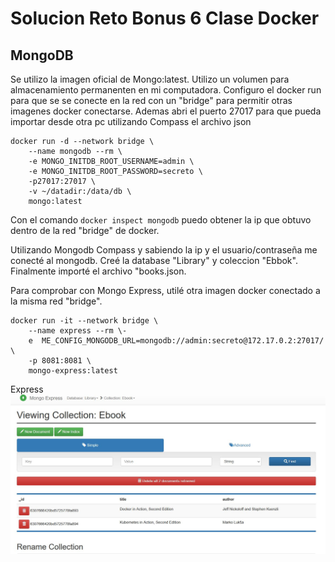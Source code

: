 # Solucion Reto Bonus 6 Clase Docker

## MongoDB

Se utilizo la imagen oficial de Mongo:latest.
Utilizo un volumen para almacenamiento permanenten en mi computadora.
Configuro el docker run para que se se conecte en la red con un "bridge" para permitir otras imagenes docker conectarse.
Ademas abri el puerto 27017 para que pueda importar desde otra pc utilizando Compass el archivo json

````
docker run -d --network bridge \
    --name mongodb --rm \
    -e MONGO_INITDB_ROOT_USERNAME=admin \
    -e MONGO_INITDB_ROOT_PASSWORD=secreto \
    -p27017:27017 \
    -v ~/datadir:/data/db \
    mongo:latest

````

Con el comando ``docker inspect mongodb`` puedo obtener la ip que obtuvo dentro de la red  "bridge" de docker.

Utilizando Mongodb Compass y sabiendo la ip y el usuario/contraseña me conecté al mongodb. Creé la database "Library" y coleccion "Ebbok". Finalmente importé el archivo "books.json.

Para comprobar con Mongo Express, utilé otra imagen docker conectado a la misma red "bridge". 

````
docker run -it --network bridge \
    --name express --rm \-
    e  ME_CONFIG_MONGODB_URL=mongodb://admin:secreto@172.17.0.2:27017/ \
    -p 8081:8081 \
    mongo-express:latest
````


Express
![src](./img/sol6_01.jpg)


